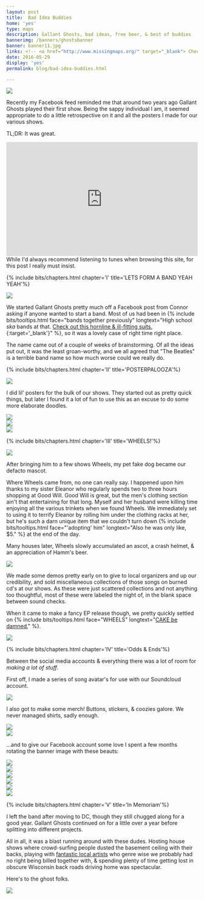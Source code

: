```yaml
---
layout: post
title:  Bad Idea Buddies
home: 'yes'
type: maps
description: Gallant Ghosts, bad ideas, free beer, & best of buddies
bannerimg: /banners/ghostsbanner
banner: banner11.jpg
links: <!-- <a href="http://www.missingmaps.org/" target="_blank"> Check out the site</a> | <a href="https://github.com/missingmaps" target="_blank"><i class="collecticons collecticons-github"></i> Github code</a>  -->
date: 2016-05-29
display: 'yes'
permalink: blog/bad-idea-buddies.html

---
```


<div class="images"><img src="../assets/graphics/blog/bib/wheels.png"></div>

Recently my Facebook feed reminded me that around two years ago Gallant Ghosts played their first show. Being the sappy individual I am, it seemed appropriate to do a little retrospective on it and all the posters I made for our various shows.

TL;DR: It was great.

<div id = "musicbox">
<iframe src="https://embed.spotify.com/?uri=spotify%3Auser%3Aeatincake%3Aplaylist%3A2pjcFWJo4mgvO6dwvui2NC" width="100%" height="300px" frameborder="0" allowtransparency="true"></iframe>
</div>
<figcaption>While I'd always recommend listening to tunes when browsing this site, for this post I really must insist.</figcaption>

{% include bits/chapters.html chapter='I' title='LETS FORM A BAND YEAH YEAH'%}

<div class="images"><img src="../assets/graphics/blog/bib/wehappysoldiers.jpg" class="ib"></div>

We started Gallant Ghosts pretty much off a Facebook post from Connor asking if anyone wanted to start a band. Most of us had been in {% include bits/tooltips.html face="bands together previously" longtext="High school _ska_ bands at that. [Check out this hornline & ill-fitting suits.](https://www.youtube.com/watch?v=HFUS6ZT-kbs){:target='_blank'}" %}, so it was a lovely case of right time right place.

The name came out of a couple of weeks of brainstorming. Of all the ideas put out, it was the least groan-worthy, and we all agreed that "The Beatles" is a terrible band name so how much worse could we really do.

{% include bits/chapters.html chapter='II' title='POSTERPALOOZA'%}

<div class="images"><img src="../assets/graphics/blog/bib/Posters.png"></div>

I did lil' posters for the bulk of our shows. They started out as pretty quick things, but later I found it a lot of fun to use this as an excuse to do some more elaborate doodles.

<div class="images"><img src="../assets/graphics/blog/bib/Posters-2.png"></div>
<div class="images"><img src="../assets/graphics/blog/bib/Posters-3.png"></div>
<div class="images"><img src="../assets/graphics/blog/bib/Posters-4.png"></div>

{% include bits/chapters.html chapter='III' title='WHEELS!'%}

<div class="images"><img src="../assets/graphics/blog/bib/wheels&buny.jpg" class="ib"></div>

After bringing him to a few shows Wheels, my pet fake dog became our defacto mascot.

Where Wheels came from, no one can really say. I happened upon him thanks to my sister Eleanor who regularly spends two to three hours shopping at Good Will. Good Will is great, but the men's clothing section ain't that entertaining for that long. Myself and her husband were killing time enjoying all the various trinkets when we found Wheels. We immediately set to using it to terrify Eleanor by rolling him under the clothing racks at her, but he's such a darn unique item that we couldn't turn down {% include bits/tooltips.html face="'adopting' him" longtext="Also he was only like, $5." %} at the end of the day.

Many houses later, Wheels slowly accumulated an ascot, a crash helmet, & an appreciation of Hamm's beer.

<div class="images"><img src="../assets/graphics/blog/bib/cd.jpg" class="ib"></div>

We made some demos pretty early on to give to local organizers and up our credibility, and sold miscellaneous collections of those songs on burned cd's at our shows. As these were just scattered collections and not anything too thoughtful, most of these were labeled the night of, in the blank space between sound checks.

When it came to make a fancy EP release though, we pretty quickly settled on {% include bits/tooltips.html face="WHEELS" longtext="[CAKE be damned.](https://en.wikipedia.org/wiki/Wheels_(Cake_EP){:target='_blank'})" %}.

<div class="images"><img src="../assets/graphics/blog/bib/wheels_cover.jpg"></div>

{% include bits/chapters.html chapter='IV' title='Odds & Ends'%}

Between the social media accounts & everything there was a lot of room for _making a lot of stuff_.

First off, I made a series of song avatar's for use with our Soundcloud account.

<div class="images"><img src="../assets/graphics/blog/bib/albumcovers.png"></div>

I also got to make some merch! Buttons, stickers, & coozies galore. We never managed shirts, sadly enough.

<div class="images"><img src="../assets/graphics/blog/bib/buttons.png"></div>

<div class="images"><img src="../assets/graphics/blog/spr/Stickers.png"></div>

...and to give our Facebook account some love I spent a few months rotating the banner image with these beauts:

<div class="images"><img src="../assets/graphics/blog/bib/bandmate_1.jpg"></div>
<div class="images"><img src="../assets/graphics/blog/bib/bandmate_2.jpg"></div>
<div class="images"><img src="../assets/graphics/blog/bib/bandmate_3.jpg"></div>
<div class="images"><img src="../assets/graphics/blog/bib/bandmate_4.jpg"></div>
<div class="images"><img src="../assets/graphics/blog/bib/bandmate_5.jpg"></div>
<div class="images"><img src="../assets/graphics/blog/bib/bandmate_6.jpg"></div>

{% include bits/chapters.html chapter='V' title='In Memoriam'%}

I left the band after moving to DC, though they still chugged along for a good year. Gallant Ghosts continued on for a little over a year before splitting into different projects.

All in all, it was a blast running around with these dudes. Hosting house shows where crowd-surfing people dusted the basement ceiling with their backs, playing with [fantastic local artists](https://www.youtube.com/watch?v=dJK2cSvavGg) who genre wise we probably had no right being billed together with, & spending plenty of time getting lost in obscure Wisconsin back roads driving home was spectacular.

Here's to the ghost folks.

<div class="images">
	<img src="../assets/graphics/blog/bib/woah.jpg" class="ib">
</div>


